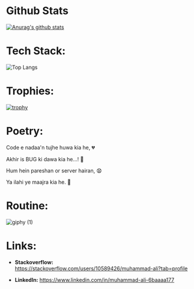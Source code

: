 # Github Stats

[![Anurag's github stats](https://github-readme-stats.vercel.app/api?username=alitheDev)](https://github.com/alitheDev/github-readme-stats)

# Tech Stack:

![Top Langs](https://github-readme-stats.vercel.app/api/top-langs/?username=alitheDEV&hide=javascript,css,scss,html&theme=tokyonight)

# Trophies:

[![trophy](https://github-profile-trophy.vercel.app/?username=alitheDev)](https://github.com/alitheDev/alitheDev)


# Poetry:

Code e nadaa'n tujhe huwa kia he, 💔

Akhir is BUG ki dawa kia he...! 💊

Hum hein pareshan or server hairan, 😧

Ya ilahi ye maajra kia he. 🤔

# Routine:

![giphy (1)](https://user-images.githubusercontent.com/48137657/187064981-4993ab18-35b9-4a52-b751-bc1ce21122bb.gif)


# Links:

- **Stackoverflow:** https://stackoverflow.com/users/10589426/muhammad-ali?tab=profile

- **LinkedIn:** https://www.linkedin.com/in/muhammad-ali-6baaaa177 
